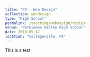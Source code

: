 ```yaml
---
title: "PV - Web Design"
collection: webdesign
type: "High School"
permalink: /teaching/webdesign/topics
venue: "Perkiomen Valley High School"
date: 2019-05-17
location: "Collegeville, PA"
---
```


This is a test 
